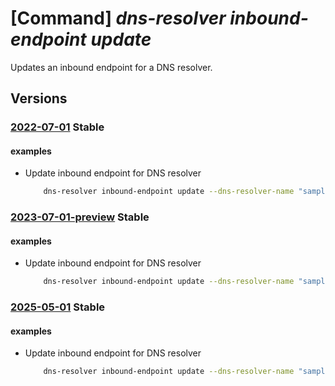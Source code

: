 # [Command] _dns-resolver inbound-endpoint update_

Updates an inbound endpoint for a DNS resolver.

## Versions

### [2022-07-01](/Resources/mgmt-plane/L3N1YnNjcmlwdGlvbnMve30vcmVzb3VyY2Vncm91cHMve30vcHJvdmlkZXJzL21pY3Jvc29mdC5uZXR3b3JrL2Ruc3Jlc29sdmVycy97fS9pbmJvdW5kZW5kcG9pbnRzL3t9/2022-07-01.xml) **Stable**

<!-- mgmt-plane /subscriptions/{}/resourcegroups/{}/providers/microsoft.network/dnsresolvers/{}/inboundendpoints/{} 2022-07-01 -->

#### examples

- Update inbound endpoint for DNS resolver
    ```bash
        dns-resolver inbound-endpoint update --dns-resolver-name "sampleDnsResolver" --name "sampleInboundEndpoint" --tags key1="value1" --resource-group "sampleResourceGroup"
    ```

### [2023-07-01-preview](/Resources/mgmt-plane/L3N1YnNjcmlwdGlvbnMve30vcmVzb3VyY2Vncm91cHMve30vcHJvdmlkZXJzL21pY3Jvc29mdC5uZXR3b3JrL2Ruc3Jlc29sdmVycy97fS9pbmJvdW5kZW5kcG9pbnRzL3t9/2023-07-01-preview.xml) **Stable**

<!-- mgmt-plane /subscriptions/{}/resourcegroups/{}/providers/microsoft.network/dnsresolvers/{}/inboundendpoints/{} 2023-07-01-preview -->

#### examples

- Update inbound endpoint for DNS resolver
    ```bash
        dns-resolver inbound-endpoint update --dns-resolver-name "sampleDnsResolver" --name "sampleInboundEndpoint" --tags key1="value1" --resource-group "sampleResourceGroup"
    ```

### [2025-05-01](/Resources/mgmt-plane/L3N1YnNjcmlwdGlvbnMve30vcmVzb3VyY2Vncm91cHMve30vcHJvdmlkZXJzL21pY3Jvc29mdC5uZXR3b3JrL2Ruc3Jlc29sdmVycy97fS9pbmJvdW5kZW5kcG9pbnRzL3t9/2025-05-01.xml) **Stable**

<!-- mgmt-plane /subscriptions/{}/resourcegroups/{}/providers/microsoft.network/dnsresolvers/{}/inboundendpoints/{} 2025-05-01 -->

#### examples

- Update inbound endpoint for DNS resolver
    ```bash
        dns-resolver inbound-endpoint update --dns-resolver-name "sampleDnsResolver" --name "sampleInboundEndpoint" --tags key1="value1" --resource-group "sampleResourceGroup"
    ```
